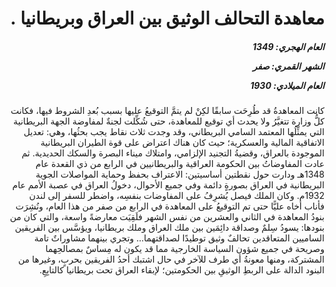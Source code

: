 <h1 dir="rtl">معاهدة التحالف الوثيق بين العراق وبريطانيا .</h1>

<h5 dir="rtl">العام الهجري:  1349

الشهر القمري: صفر

العام الميلادي: 1930</h5>

<p dir="rtl">كانت المعاهدةُ قد طُرِحَت سابقًا لكِنْ لم يتمَّ التوقيعُ عليها بسبب بُعدِ الشروط فيها، فكانت كلُّ وزارة تتغيَّرُ ولا يحدث أي توقيع للمعاهدة، حتى شُكِّلت لجنةٌ لمفاوضة الجهة البريطانية التي يمثِّلُها المعتمد السامي البريطاني، وقد وجدت ثلاث نقاط يجب بحثُها، وهي: تعديل الاتفاقية المالية والعسكرية؛ حيث كان هناك اعتراض على قوة الطيران البريطانية الموجودة بالعراق، وقضيةُ التجنيد الإلزامي، وامتلاك ميناء البصرة والسكك الحديدية. ثم عادت المفاوضاتُ بين الحكومة العراقية والبريطانيين في الرابع من ذي القعدة عام 1348هـ ودارت حول نقطتين أساسيتين: الاعتراف بحفظ وحماية المواصلات الجوية البريطانية في العراق بصورةٍ دائمة وفي جميع الأحوال، دخولُ العراق في عصبة الأمم عام 1932م. وكان الملك فيصل يُشرِفُ على المفاوضات بنفسِه، واضطر للسفر إلى لندن فأناب أخاه عليًّا حتى تم التوقيعُ على المعاهدة في الرابع من صفر من هذا العام، ونُشِرَت بنودُ المعاهدة في الثاني والعشرين من نفس الشهر فلَقِيَت معارضةً واسعة، والتي كان من بنودها: يسودُ سِلمٌ وصداقة دائِمَين بين ملك العراق وملك بريطانيا، ويؤسَّس بين الفريقين الساميين المتعاقدين تحالفٌ وثيق توطيدًا لصداقتهما... وتجري بينهما مشاوراتٌ تامة وصريحة في جميع شؤون السياسة الخارجية مما قد يكون له مِساسٌ بمصالحِهما المشتركة، ومنها معونةُ أي طرف للآخر في حال اشتبك أحدُ الفريقين بحربٍ، وغيرها من البنود الدالة على الربطِ الوثيقِ بين الحكومتين؛ لإبقاء العراق تحت بريطانيا كالتابِعِ.</p></br>
